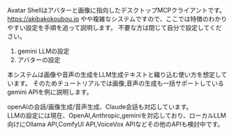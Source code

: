 Avatar Shellはアバターと画像に指向したデスクトップMCPクライアントです。
https://akibakokoubou.jp
やや複雑なシステムですので、ここでは特徴のわかりやすい設定を手順を追って説明します。
不要な方は閉じて自分で設定してください。

1. gemini LLMの設定
2. アバターの設定

本システムは画像や音声の生成をLLM生成テキストと織り込む使い方を想定しています。
そのためチュートリアルでは画像,音声の生成も一括サポートしているgemini APIを例に説明します。

openAIの会話/画像生成/音声生成、Claude会話も対応しています。  
LLMの設定には現在、OpenAI,Anthropic,geminiを対応しており、ローカルLLM向けにOllama API,ComfyUI API,VoiceVox APIなどその他のAPIも検討中です。  
